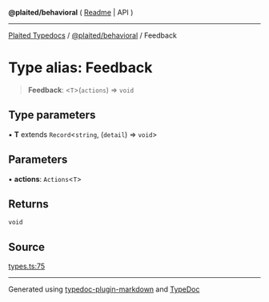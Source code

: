 **@plaited/behavioral** ( [Readme](../README.md) \| API )

***

[Plaited Typedocs](../../../modules.md) / [@plaited/behavioral](../modules.md) / Feedback

# Type alias: Feedback

> **Feedback**: \<`T`\>(`actions`) => `void`

## Type parameters

▪ **T** extends `Record`\<`string`, (`detail`) => `void`\>

## Parameters

▪ **actions**: `Actions`\<`T`\>

## Returns

`void`

## Source

[types.ts:75](https://github.com/plaited/plaited/blob/b0dd907/libs/behavioral/src/types.ts#L75)

***

Generated using [typedoc-plugin-markdown](https://www.npmjs.com/package/typedoc-plugin-markdown) and [TypeDoc](https://typedoc.org/)

